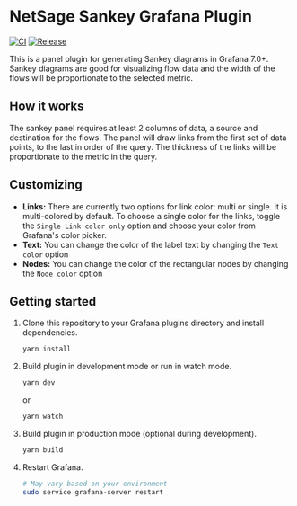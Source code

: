 # NetSage Sankey Grafana Plugin

[![CI](https://github.com/netsage-project/netsage-sankey-panel/actions/workflows/ci.yml/badge.svg)](https://github.com/netsage-project/netsage-sankey-panel/actions/workflows/ci.yml)
[![Release](https://github.com/netsage-project/netsage-sankey-panel/actions/workflows/release.yml/badge.svg)](https://github.com/netsage-project/netsage-sankey-panel/actions/workflows/release.yml)

This is a panel plugin for generating Sankey diagrams in Grafana 7.0+.  Sankey diagrams are good for visualizing flow data and the width of the flows will be proportionate to the selected metric.

## How it works
The sankey panel requires at least 2 columns of data, a source and destination for the flows.
The panel will draw links from the first set of data points, to the last in order of the query.  The thickness of the links will be proportionate to the metric in the query.

## Customizing
- **Links:** There are currently two options for link color: multi or single.  It is multi-colored by default.  To choose a single color for the links, toggle the ``Single Link color only`` option and choose your color from Grafana's color picker.
- **Text:** You can change the color of the label text by changing the ``Text color`` option
- **Nodes:** You can change the color of the rectangular nodes by changing the ``Node color`` option


## Getting started

1. Clone this repository to your Grafana plugins directory and install dependencies.

   ```bash
   yarn install
   ```

2. Build plugin in development mode or run in watch mode.

   ```bash
   yarn dev
   ```

   or

   ```bash
   yarn watch
   ```

3. Build plugin in production mode (optional during development).

   ```bash
   yarn build
   ```

4. Restart Grafana.

   ```bash
   # May vary based on your environment
   sudo service grafana-server restart
   
   ```

